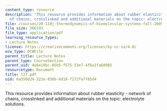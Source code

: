 ```yaml
---
content_type: resource
description: 'This resource provides information about rubber elasticity - network
  of chains, crosslinked and additional materials on the topic: electrolyte solutions.'
file: /courses/20-110j-thermodynamics-of-biomolecular-systems-fall-2005/0a550d24323e836b6d10f172fe7785d4_l27.pdf
file_size: 366193
file_type: application/pdf
learning_resource_types:
- Lecture Notes
license: https://creativecommons.org/licenses/by-nc-sa/4.0/
ocw_type: OCWFile
parent_title: Lecture Notes
parent_type: CourseSection
parent_uid: 4e6e18bc-05b5-f575-53e7-4f6a1fa68985
resourcetype: Document
title: l27.pdf
uid: 0a550d24-323e-836b-6d10-f172fe7785d4
---
```

This resource provides information about rubber elasticity - network of chains, crosslinked and additional materials on the topic: electrolyte solutions.